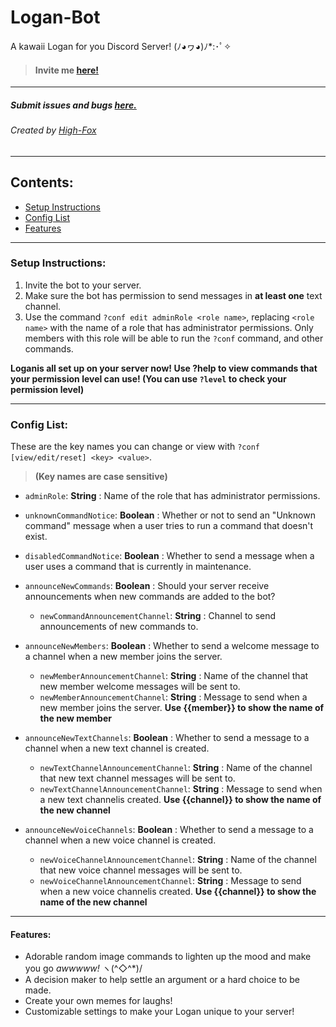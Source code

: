 # Logan-Bot 
A kawaii Logan for you Discord Server! (ﾉ◕ヮ◕)ﾉ*:･ﾟ✧
> #### Invite me [here!](https://discordapp.com/oauth2/authorize?client_id=470864521842655252&scope=bot)

---

##### Submit issues and bugs [here.](https://github.com/High-Fox/Logan-Bot/issues)
###### Created by [High-Fox](https://github.com/High-Fox/)

---

## Contents:
* [Setup Instructions](#setup-instructions)
* [Config List](#config-list)
* [Features](#features)

---

### Setup Instructions:
1. Invite the bot to your server.
2. Make sure the bot has permission to send messages in **at least one** text channel.
3. Use the command `?conf edit adminRole <role name>`, replacing `<role name>` with the name of a role that has administrator permissions. Only members with this role will be able to run the `?conf` command, and other commands.

**Loganis all set up on your server now! Use ?help to view commands that your permission level can use! (You can use `?level` to check your permission level)**

---

### Config List:
These are the key names you can change or view with `?conf [view/edit/reset] <key> <value>`. 
> **(Key names are case sensitive)**

* `adminRole`: **String** : Name of the role that has administrator permissions.

* `unknownCommandNotice`: **Boolean** : Whether or not to send an "Unknown command" message when a user tries to run a command that doesn't exist.

* `disabledCommandNotice`: **Boolean** : Whether to send a message when a user uses a command that is currently in maintenance.

* `announceNewCommands`: **Boolean** : Should your server receive announcements when new commands are added to the bot?
  * `newCommandAnnouncementChannel`: **String** : Channel to send announcements of new commands to.  
  
* `announceNewMembers`: **Boolean** : Whether to send a welcome message to a channel when a new member joins the server.   
  * `newMemberAnnouncementChannel`: **String** : Name of the channel that new member welcome messages will be sent to.   
  * `newMemberAnnouncementChannel`: **String** : Message to send when a new member joins the server. **Use {{member}} to show the name of the new member**
   
* `announceNewTextChannels`: **Boolean** : Whether to send a message to a channel when a new text channel is created.
  * `newTextChannelAnnouncementChannel`: **String** : Name of the channel that new text channel messages will be sent to.
  * `newTextChannelAnnouncementChannel`: **String** : Message to send when a new text channelis created. **Use {{channel}} to show the name of the new channel**
  
* `announceNewVoiceChannels`: **Boolean** : Whether to send a message to a channel when a new voice channel is created.
  * `newVoiceChannelAnnouncementChannel`: **String** : Name of the channel that new voice channel messages will be sent to.
  * `newVoiceChannelAnnouncementChannel`: **String** : Message to send when a new voice channelis created. **Use {{channel}} to show the name of the new channel**

---

#### Features:
* Adorable random image commands to lighten up the mood and make you go *awwwww!* ヽ(^◇^*)/
* A decision maker to help settle an argument or a hard choice to be made.
* Create your own memes for laughs!
* Customizable settings to make your Logan unique to your server!
  

